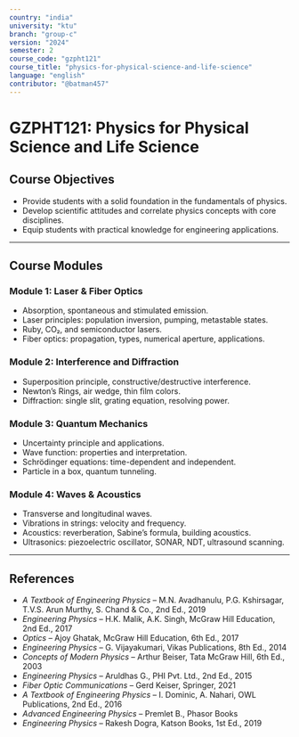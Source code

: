 ```yaml
---
country: "india"
university: "ktu"
branch: "group-c"
version: "2024"
semester: 2
course_code: "gzpht121"
course_title: "physics-for-physical-science-and-life-science"
language: "english"
contributor: "@batman457"
---
```


# GZPHT121: Physics for Physical Science and Life Science

## Course Objectives

- Provide students with a solid foundation in the fundamentals of physics.
- Develop scientific attitudes and correlate physics concepts with core disciplines.
- Equip students with practical knowledge for engineering applications.

---

## Course Modules

### Module 1: Laser & Fiber Optics

- Absorption, spontaneous and stimulated emission.
- Laser principles: population inversion, pumping, metastable states.
- Ruby, CO₂, and semiconductor lasers.
- Fiber optics: propagation, types, numerical aperture, applications.

### Module 2: Interference and Diffraction

- Superposition principle, constructive/destructive interference.
- Newton’s Rings, air wedge, thin film colors.
- Diffraction: single slit, grating equation, resolving power.

### Module 3: Quantum Mechanics

- Uncertainty principle and applications.
- Wave function: properties and interpretation.
- Schrödinger equations: time-dependent and independent.
- Particle in a box, quantum tunneling.

### Module 4: Waves & Acoustics

- Transverse and longitudinal waves.
- Vibrations in strings: velocity and frequency.
- Acoustics: reverberation, Sabine’s formula, building acoustics.
- Ultrasonics: piezoelectric oscillator, SONAR, NDT, ultrasound scanning.

---

## References

- *A Textbook of Engineering Physics* – M.N. Avadhanulu, P.G. Kshirsagar, T.V.S. Arun Murthy, S. Chand & Co., 2nd Ed., 2019  
- *Engineering Physics* – H.K. Malik, A.K. Singh, McGraw Hill Education, 2nd Ed., 2017  
- *Optics* – Ajoy Ghatak, McGraw Hill Education, 6th Ed., 2017  
- *Engineering Physics* – G. Vijayakumari, Vikas Publications, 8th Ed., 2014  
- *Concepts of Modern Physics* – Arthur Beiser, Tata McGraw Hill, 6th Ed., 2003  
- *Engineering Physics* – Aruldhas G., PHI Pvt. Ltd., 2nd Ed., 2015  
- *Fiber Optic Communications* – Gerd Keiser, Springer, 2021  
- *A Textbook of Engineering Physics* – I. Dominic, A. Nahari, OWL Publications, 2nd Ed., 2016  
- *Advanced Engineering Physics* – Premlet B., Phasor Books  
- *Engineering Physics* – Rakesh Dogra, Katson Books, 1st Ed., 2019  
